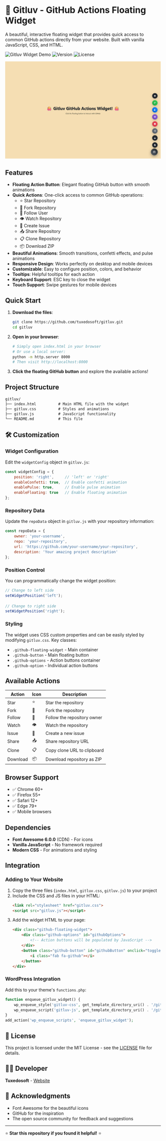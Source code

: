 # 🐙 Gitluv - GitHub Actions Floating Widget

A beautiful, interactive floating widget that provides quick access to common GitHub actions directly from your website. Built with vanilla JavaScript, CSS, and HTML.

![Gitluv Widget Demo](https://img.shields.io/badge/Status-Demo%20Ready-brightgreen)
![Version](https://img.shields.io/badge/Version-1.0.0-blue)
![License](https://img.shields.io/badge/License-MIT-green)

![Gitluv Screenshot](gitluv.png)

## Features

- **Floating Action Button**: Elegant floating GitHub button with smooth animations
- **Quick Actions**: One-click access to common GitHub operations:
  - ⭐ Star Repository
  - 🍴 Fork Repository  
  - 👤 Follow User
  - 👁️ Watch Repository
  - 🐛 Create Issue
  - 📤 Share Repository
  - 📋 Clone Repository
  - 📦 Download ZIP
- **Beautiful Animations**: Smooth transitions, confetti effects, and pulse animations
- **Responsive Design**: Works perfectly on desktop and mobile devices
- **Customizable**: Easy to configure position, colors, and behavior
- **Tooltips**: Helpful tooltips for each action
- **Keyboard Support**: ESC key to close the widget
- **Touch Support**: Swipe gestures for mobile devices

## Quick Start

1. **Download the files**:
   ```bash
   git clone https://github.com/tuxedosoft/gitluv.git
   cd gitluv
   ```

2. **Open in your browser**:
   ```bash
   # Simply open index.html in your browser
   # Or use a local server:
   python -m http.server 8000
   # Then visit http://localhost:8000
   ```

3. **Click the floating GitHub button** and explore the available actions!

## Project Structure

```
gitluv/
├── index.html          # Main HTML file with the widget
├── gitluv.css          # Styles and animations
├── gitluv.js           # JavaScript functionality
└── README.md           # This file
```

## 🛠️ Customization

### Widget Configuration

Edit the `widgetConfig` object in `gitluv.js`:

```javascript
const widgetConfig = {
    position: 'right',     // 'left' or 'right'
    enableConfetti: true,  // Enable confetti animation
    enablePulse: true,     // Enable pulse animation
    enableFloating: true   // Enable floating animation
};
```

### Repository Data

Update the `repoData` object in `gitluv.js` with your repository information:

```javascript
const repoData = {
    owner: 'your-username',
    repo: 'your-repository',
    url: 'https://github.com/your-username/your-repository',
    description: 'Your amazing project description'
};
```

### Position Control

You can programmatically change the widget position:

```javascript
// Change to left side
setWidgetPosition('left');

// Change to right side  
setWidgetPosition('right');
```

### Styling

The widget uses CSS custom properties and can be easily styled by modifying `gitluv.css`. Key classes:

- `.github-floating-widget` - Main container
- `.github-button` - Main floating button
- `.github-options` - Action buttons container
- `.github-option` - Individual action buttons

## Available Actions

| Action | Icon | Description |
|--------|------|-------------|
| Star | ⭐ | Star the repository |
| Fork | 🍴 | Fork the repository |
| Follow | 👤 | Follow the repository owner |
| Watch | 👁️ | Watch the repository |
| Issue | 🐛 | Create a new issue |
| Share | 📤 | Share repository URL |
| Clone | 📋 | Copy clone URL to clipboard |
| Download | 📦 | Download repository as ZIP |

## Browser Support

- ✅ Chrome 60+
- ✅ Firefox 55+
- ✅ Safari 12+
- ✅ Edge 79+
- ✅ Mobile browsers

## Dependencies

- **Font Awesome 6.0.0** (CDN) - For icons
- **Vanilla JavaScript** - No framework required
- **Modern CSS** - For animations and styling

## Integration

### Adding to Your Website

1. Copy the three files (`index.html`, `gitluv.css`, `gitluv.js`) to your project
2. Include the CSS and JS files in your HTML:
   ```html
   <link rel="stylesheet" href="gitluv.css">
   <script src="gitluv.js"></script>
   ```
3. Add the widget HTML to your page:
   ```html
   <div class="github-floating-widget">
       <div class="github-options" id="githubOptions">
           <!-- Action buttons will be populated by JavaScript -->
       </div>
       <button class="github-button" id="githubButton" onclick="toggleGitHub()">
           <i class="fab fa-github"></i>
       </button>
   </div>
   ```

### WordPress Integration

Add this to your theme's `functions.php`:

```php
function enqueue_gitluv_widget() {
    wp_enqueue_style('gitluv-css', get_template_directory_uri() . '/gitluv.css');
    wp_enqueue_script('gitluv-js', get_template_directory_uri() . '/gitluv.js', array(), '1.0.0', true);
}
add_action('wp_enqueue_scripts', 'enqueue_gitluv_widget');
```

## 📄 License

This project is licensed under the MIT License - see the [LICENSE](LICENSE) file for details.

## 👨‍💻 Developer

**Tuxedosoft** - [Website](http://tuxedosoft.com)

## 🙏 Acknowledgments

- Font Awesome for the beautiful icons
- GitHub for the inspiration
- The open source community for feedback and suggestions

---

⭐ **Star this repository if you found it helpful!** ⭐ 
